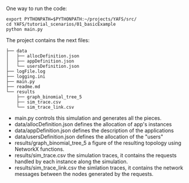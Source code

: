 One way to run the code:

```
export PYTHONPATH=$PYTHONPATH:~/projects/YAFS/src/
cd YAFS/tutorial_scenarios/01_basicExample
python main.py
```


The project contains the next files:

```
├── data
│   ├── allocDefinition.json
│   ├── appDefinition.json
│   └── usersDefinition.json
├── logFile.log
├── logging.ini
├── main.py
├── readme.md
└── results
    ├── graph_binomial_tree_5
    ├── sim_trace.csv
    └── sim_trace_link.csv
```

- main.py controls this simulation and generates all the pieces.
- data/allocDefinition.json defines the allocation of app's instances
- data/appDefinition.json defines the description of the applications
- data/usersDefinition.json defines the allocation of the "users" 
- results/graph_binomial_tree_5 a figure of the resulting topology using NetworkX functions.
- results/sim_trace.csv the simulation traces, it contains the requests handled by each instance along the simulation.
- results/sim_trace_link.csv the simlation traces, it contains the network messages between the nodes generated by the requests.
  
  